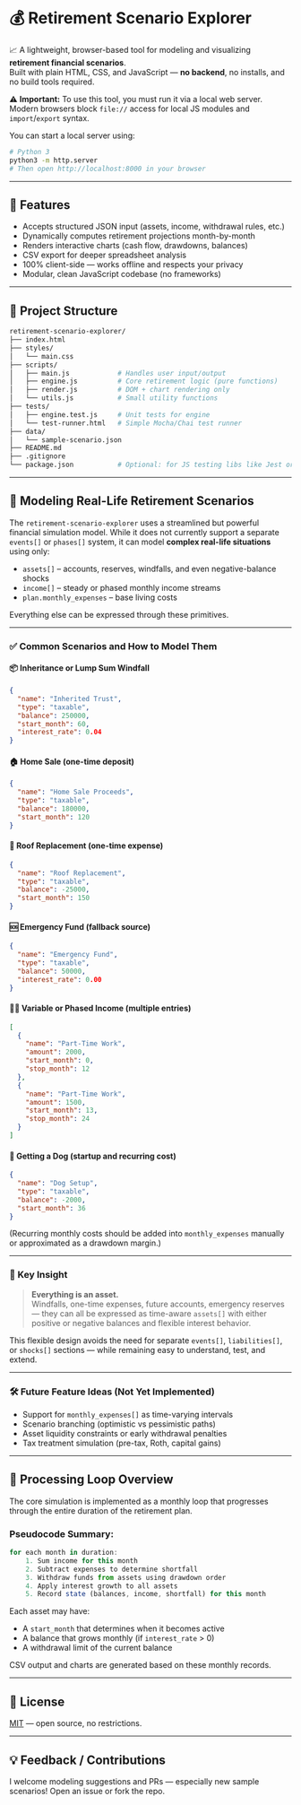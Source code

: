 # 💰 Retirement Scenario Explorer

📈 A lightweight, browser-based tool for modeling and visualizing **retirement financial scenarios**.  
Built with plain HTML, CSS, and JavaScript — **no backend**, no installs, and no build tools required.

⚠️ **Important:** To use this tool, you must run it via a local web server.  
Modern browsers block `file://` access for local JS modules and `import`/`export` syntax.

You can start a local server using:

```bash
# Python 3
python3 -m http.server
# Then open http://localhost:8000 in your browser
```

---

## 🌟 Features

- Accepts structured JSON input (assets, income, withdrawal rules, etc.)
- Dynamically computes retirement projections month-by-month
- Renders interactive charts (cash flow, drawdowns, balances)
- CSV export for deeper spreadsheet analysis
- 100% client-side — works offline and respects your privacy
- Modular, clean JavaScript codebase (no frameworks)

---

## 📁 Project Structure

```bash
retirement-scenario-explorer/
├── index.html
├── styles/
│   └── main.css
├── scripts/
│   ├── main.js            # Handles user input/output
│   ├── engine.js          # Core retirement logic (pure functions)
│   ├── render.js          # DOM + chart rendering only
│   └── utils.js           # Small utility functions
├── tests/
│   ├── engine.test.js     # Unit tests for engine
│   └── test-runner.html   # Simple Mocha/Chai test runner
├── data/
│   └── sample-scenario.json
├── README.md
├── .gitignore
└── package.json           # Optional: for JS testing libs like Jest or Mocha
```

---

## 🧠 Modeling Real-Life Retirement Scenarios

The `retirement-scenario-explorer` uses a streamlined but powerful financial simulation model. While it does not currently support a separate `events[]` or `phases[]` system, it can model **complex real-life situations** using only:

- `assets[]` – accounts, reserves, windfalls, and even negative-balance shocks
- `income[]` – steady or phased monthly income streams
- `plan.monthly_expenses` – base living costs

Everything else can be expressed through these primitives.

---

### ✅ Common Scenarios and How to Model Them

#### 📦 Inheritance or Lump Sum Windfall
```json
{
  "name": "Inherited Trust",
  "type": "taxable",
  "balance": 250000,
  "start_month": 60,
  "interest_rate": 0.04
}
```

#### 🏠 Home Sale (one-time deposit)
```json
{
  "name": "Home Sale Proceeds",
  "type": "taxable",
  "balance": 180000,
  "start_month": 120
}
```

#### 🔧 Roof Replacement (one-time expense)
```json
{
  "name": "Roof Replacement",
  "type": "taxable",
  "balance": -25000,
  "start_month": 150
}
```

#### 🆘 Emergency Fund (fallback source)
```json
{
  "name": "Emergency Fund",
  "type": "taxable",
  "balance": 50000,
  "interest_rate": 0.00
}
```

#### 🧑‍💼 Variable or Phased Income (multiple entries)
```json
[
  {
    "name": "Part-Time Work",
    "amount": 2000,
    "start_month": 0,
    "stop_month": 12
  },
  {
    "name": "Part-Time Work",
    "amount": 1500,
    "start_month": 13,
    "stop_month": 24
  }
]
```

#### 🐶 Getting a Dog (startup and recurring cost)
```json
{
  "name": "Dog Setup",
  "type": "taxable",
  "balance": -2000,
  "start_month": 36
}
```

(Recurring monthly costs should be added into `monthly_expenses` manually or approximated as a drawdown margin.)

---

### 🧩 Key Insight

> **Everything is an asset.**  
> Windfalls, one-time expenses, future accounts, emergency reserves — they can all be expressed as time-aware `assets[]` with either positive or negative balances and flexible interest behavior.

This flexible design avoids the need for separate `events[]`, `liabilities[]`, or `shocks[]` sections — while remaining easy to understand, test, and extend.

---

### 🛠 Future Feature Ideas (Not Yet Implemented)

- Support for `monthly_expenses[]` as time-varying intervals
- Scenario branching (optimistic vs pessimistic paths)
- Asset liquidity constraints or early withdrawal penalties
- Tax treatment simulation (pre-tax, Roth, capital gains)

---

## 🔄 Processing Loop Overview

The core simulation is implemented as a monthly loop that progresses through the entire duration of the retirement plan.

### Pseudocode Summary:
```javascript
for each month in duration:
    1. Sum income for this month
    2. Subtract expenses to determine shortfall
    3. Withdraw funds from assets using drawdown order
    4. Apply interest growth to all assets
    5. Record state (balances, income, shortfall) for this month
```

Each asset may have:
- A `start_month` that determines when it becomes active
- A balance that grows monthly (if `interest_rate` > 0)
- A withdrawal limit of the current balance

CSV output and charts are generated based on these monthly records.

---

## 📄 License

[MIT](./LICENSE) — open source, no restrictions.

---

## 💡 Feedback / Contributions

I welcome modeling suggestions and PRs — especially new sample scenarios! Open an issue or fork the repo.